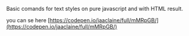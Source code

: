 Basic comands for text styles on pure javascript and with HTML result.

you can se here [https://codepen.io/jaaclaine/full/mMRpGB/](https://codepen.io/jaaclaine/full/mMRpGB/)
